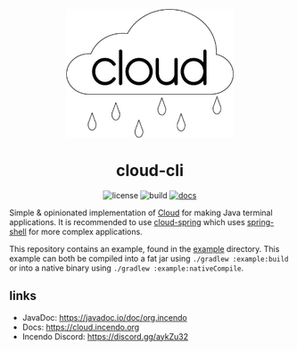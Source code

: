 <div align="center">
<img src="https://github.com/Incendo/cloud/raw/master/img/CloudNew.png" width="300px"/>
<br/>
<h1>cloud-cli</h1>

![license](https://img.shields.io/github/license/incendo/cloud-cli.svg)
![build](https://img.shields.io/github/actions/workflow/status/incendo/cloud-cli/build.yml?logo=github)
[![docs](https://img.shields.io/readthedocs/incendocloud?logo=readthedocs)](https://cloud.incendo.org)
</div>

Simple & opinionated implementation of [Cloud](https://cloud.incendo.org) for making Java terminal applications.
It is recommended to use [cloud-spring](https://github.com/incendo/cloud-spring) which
uses [spring-shell](https://spring.io/projects/spring-shell) for more complex applications.

This repository contains an example, found in the [example](/example) directory. This example can both be compiled into
a fat jar using `./gradlew :example:build` or into a native binary using `./gradlew :example:nativeCompile`.

## links

- JavaDoc: https://javadoc.io/doc/org.incendo
- Docs: https://cloud.incendo.org
- Incendo Discord: https://discord.gg/aykZu32
